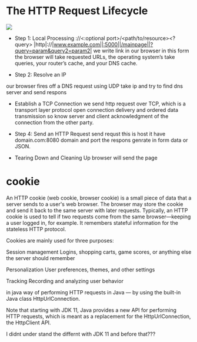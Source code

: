 # The HTTP Request Lifecycle

 ![](https://cdn.journaldev.com/wp-content/uploads/2015/03/java-HttpURLConnection.png)


- Step 1: Local Processing
<protocol>://<host><:optional port>/<path/to/resource><?query>
|http|://|www.example.com||:5000||/mainpage||?query=param&query2=param2|
we write link in our browser in this form the browser will take requested URLs, the operating system’s take queries, your router’s cache, and your DNS cache.

-  Step 2: Resolve an IP

our browser  fires off a DNS request using UDP take ip and try to find dns server and send respons 

-  Establish a TCP Connection
we send http request over  TCP, which is a transport layer protocol open connection delivery and ordered data transmission so know server and client acknowledgment of the connection from the other party.

-  Step 4: Send an HTTP Request
send requst this is host it have domain.com:8080 domain and port the respons genrate in form data or JSON.


-  Tearing Down and Cleaning Up
 browser will send the page


# cookie
 An HTTP cookie (web cookie, browser cookie) is a small piece of data that a server sends to a user's web browser. The browser may store the cookie and send it back to the same server with later requests. Typically, an HTTP cookie is used to tell if two requests come from the same browser—keeping a user logged in, for example. It remembers stateful information for the stateless HTTP protocol.

Cookies are mainly used for three purposes:

Session management
Logins, shopping carts, game scores, or anything else the server should remember

Personalization
User preferences, themes, and other settings

Tracking
Recording and analyzing user behavior

in java way of performing HTTP requests in Java — by using the built-in Java class HttpUrlConnection. 

Note that starting with JDK 11, Java provides a new API for performing HTTP requests, which is meant as a replacement for the HttpUrlConnection, the HttpClient API.

I didnt under stand the differnt with JDK 11 and before that???
